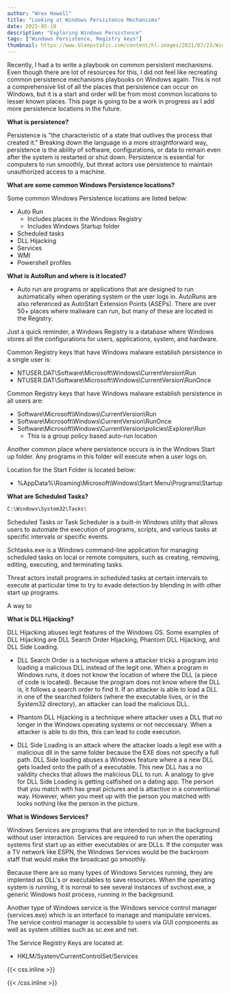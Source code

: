 ```yaml
---
author: "Wren Howell"
title: "Looking at Windows Persistence Mechanisms"
date: 2025-05-10
description: "Exploring Windows Persistence"
tags: ["Windows Persistence, Registry keys"]
thumbnail: https://www.bleepstatic.com/content/hl-images/2021/07/23/Windows-attack.jpg
---
```


Recently, I had a to write a playbook on common persistent mechanisms. Even though there are lot of resources for this, I did not feel like recreating common persistence mechanisms playbooks on Windows again. This is not a comprehensive list of all the places that persistence can occur on Windows, but it is a start and order will be from most common locations to lesser known places. This page is going to be a work in progress as I add more persistence locations in the future. 

**What is persistence?**

Persistence is "the characteristic of a state that outlives the process that created it."
Breaking down the language in a more straightforward way, persistence is the ability of software, configurations, or data to remain even after the system is restarted or shut down. Persistence is essential for computers to run smoothly, but threat actors use persistence to maintain unauthorized access to a machine.

**What are some common Windows Persistence locations?**

Some common Windows Persistence locations are listed below:

- Auto Run 
  - Includes places in the Windows Registry 
  - Includes Windows Startup folder
- Scheduled tasks
- DLL Hijacking
- Services 
- WMI
- Powershell profiles


**What is AutoRun and where is it located?**

- Auto run are programs or applications that are designed to run automatically when operating system or the user logs in. AutoRuns are also referenced as  AutoStart Extension Points (ASEPs). There are over 50+ places where maliware can run, but many of these are located in the Registry. 

Just a quick reminder, a Windows Registry is a database where Windows stores all the configurations for users, applications, system, and hardware. 

Common Registry keys that have Windows malware establish persistence in a single user is: 

- NTUSER.DAT\Software\Microsoft\Windows\CurrentVersion\Run
- NTUSER.DAT\Software\Microsoft\Windows\CurrentVersion\RunOnce

Common Registry keys that have Windows malware establish persistence in all users are: 

- Software\Microsoft\Windows\CurrentVersion\Run
- Software\Microsoft\Windows\CurrentVersion\RunOnce
- Software\Microsoft\Windows\CurrentVersion\policies\Explorer\Run
  - This is a group policy based auto-run location 

Another common place where persistence occurs is in the Windows Start up folder. Any programs in this folder will execute when a user logs on. 

Location for the Start Folder is located below:

- %AppData%\Roaming\Microsoft\Windows\Start Menu\Programs\Startup 


**What are Scheduled Tasks?**

```bash
C:\Windows\System32\Tasks\
```
Scheduled Tasks or Task Scheduler is a built-in Windows utility that allows users to automate the execution of programs, scripts, and various tasks at specific intervals or specific events. 

Schtasks.exe is a Windows command-line application for managing scheduled tasks on local or remote computers, such as creating, removing, editing, executing, and terminating tasks. 

Threat actors install programs in scheduled tasks at certain intervals to execute at particular time to try to evade detection by blending in with other start up programs. 

A way to 

**What is DLL Hijacking?**

DLL Hijacking abuses legit features of the Windows OS. Some examples of DLL Hijacking are DLL Search Order Hijacking, Phantom DLL Hijacking, and DLL Side Loading. 

  - DLL Search Order is a technique where a attacker tricks a program into loading a malicious DLL instead of the legit one. When a program in Windows runs, it does not know the location of where the DLL (a piece of code is located). Because the program does not know where the DLL is, it follows a search order to find it. If an attacker is able to load a DLL in one of the searched folders (where the executable lives, or in the System32 directory), an attacker can load the malicious DLL. 

  - Phantom DLL Hijacking is a technique where attacker uses a DLL that no longer in the Windows operating systems or not neccessary. When a attacker is able to do this, this can lead to code execution. 

  - DLL Side Loading is an attack where the attacker loads a legit exe with a malicious dll in the same folder because the EXE does not specify a full path. DLL Side loading abuses a Windows feature where a a new DLL gets loaded onto the path of a executable. This new DLL has a no validity checks that allows the malicious DLL to run. A analogy to give for DLL Side Loading is getting catfished on a dating app. The person that you match with has great pictures and is attactive in a conventional way. However, when you meet up with the person you matched with looks nothing like the person in the picture. 


**What is Windows Services?**

Windows Services are programs that are intended to run in the background without user interaction. Services are required to run when the operating systems first start up as either executables or are DLLs. If the computer was a TV network like ESPN, the Windows Services would be the backroom staff that would make the broadcast go smoothly. 

Because there are so many types of Windows Services running, they are implented as DLL's or executables to save resources. When the operating system is running, it is normal to see several instances of svchost.exe, a generic Windows host process, running in the background. 

Another type of Windows service is the  Windows service control manager (services.exe) which is an interface to manage and manipulate services. The service control manager is accessible to users via GUI components as well as system utilities such as sc.exe and net. 

The Service Registry Keys are located at:

- HKLM/System/CurrentControlSet/Services  

{{< css.inline >}}

<style>
.emojify {
	font-family: Apple Color Emoji, Segoe UI Emoji, NotoColorEmoji, Segoe UI Symbol, Android Emoji, EmojiSymbols;
	font-size: 2rem;
	vertical-align: middle;
}
@media screen and (max-width:650px) {
  .nowrap {
    display: block;
    margin: 25px 0;
  }
}
</style>

{{< /css.inline >}}

